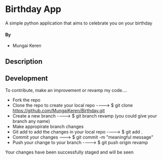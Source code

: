 # Birthday App
A simple python application that aims to celebrate you on your birthday

#### By 
* Mungai Keren

## Description

## Development
To contribute, make an improvement or revamp my code....

* Fork the repo
* Clone the repo to create your local repo ----> $ git clone https://github.com/MungaiKeren/Birthday.git
* Create a new branch ----> $ git branch revamp (you could give your branch any name)
* Make appropirate branch changes
* Git add to add the changes in your local repo ----> $ git add .
* Commit your changes ---> $ git commit -m "meaningful message"
* Push your change to your branch ----> $ git push origin revamp

Your changes have been successfully staged and will be seen
